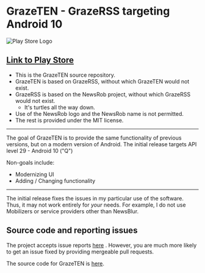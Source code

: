 # GrazeTEN - GrazeRSS targeting Android 10

![Play Store Logo](https://play.google.com/intl/en_us/badges/static/images/badges/en_badge_web_generic.png)

## [Link to Play Store](https://play.google.com/store/apps/details?id=com.grazeten)

* This is the GrazeTEN source repository.
* GrazeTEN is based on GrazeRSS, without which GrazeTEN would not exist.
* GrazeRSS is based on the NewsRob project, without which GrazeRSS would not exist.
  * It's turtles all the way down.
* Use of the NewsRob logo and the NewsRob name is not permitted.
* The rest is provided under the MIT license.

---

The goal of GrazeTEN is to provide the same functionality of previous versions, but on a modern
version of Android.  The initial release targets API level 29 - Android 10 ("Q")

Non-goals include:
* Modernizing UI
* Adding / Changing functionality

---


The initial release fixes the issues in my particular use of the software.  Thus, it may
not work entirely for *your* needs.  For example, I do not use Mobilizers or service
providers other than NewsBlur.


## Source code and reporting issues

The project accepts issue reports [here](https://github.com/nayfield/GrazeTen/issues) .  However,
you are much more likely to get an issue fixed by providing mergeable pull requests.


The source code for GrazeTEN is [here](https://github.com/nayfield/GrazeTen).


